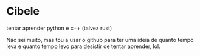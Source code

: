 # Cibele
tentar aprender python e c++ (talvez rust)

<p>Não sei muito, mas tou a usar o github para ter uma ideia de quanto tempo leva e quanto tempo levo para desistir de tentar aprender, lol.  </p>